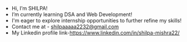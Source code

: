 -  Hi, I’m SHILPA!
-  I’m currently learning DSA and Web Development!
-  I'm eager to explore internship opportunities to further refine my skills!
-  Contact me at - shilpaaaaa2232@gmail.com
-  My Linkedin profile link-https://www.linkedin.com/in/shilpa-mishra22/

  

<!---
Shilpaa22/Shilpaa22 is a ✨ special ✨ repository because its `README.md` (this file) appears on your GitHub profile.
You can click the Preview link to take a look at your changes.
--->
